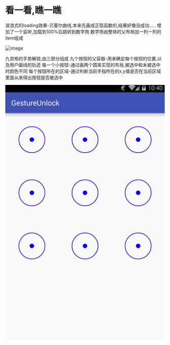 # 看一看,瞧一瞧
  波浪式的loading效果-贝塞尔曲线,本来先画成正弦函数的,结果好像没成功.....
  增加了一个监听,加载到100%后跳转到数字雨
  数字雨由整体的父布局加一列一列的item组成
  
  
  ![image](https://github.com/pengjiaqii/Rain/blob/master/NumRain/preview.gif)


  九宫格的手势解锁,由三部分组成
  九个按钮的父容器-用来确定每个按钮的位置,以及用户画线的轨迹
  每一个小按钮-通过画两个圆来实现的布局,被选中和未被选中时颜色不同
  每个按钮所在的区域-通过判断当前手指所在的x,y值是否在当前区域里面从来得出按钮是否被选中


  ![image](https://github.com/pengjiaqii/Rain/blob/master/NumRain/gestureunlock.gif)


